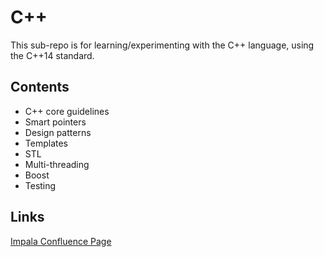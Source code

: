 # C++

This sub-repo is for learning/experimenting with the C++ language, using the C++14 standard.

## Contents

* C++ core guidelines
* Smart pointers
* Design patterns
* Templates
* STL
* Multi-threading
* Boost
* Testing

## Links

[Impala Confluence Page](https://cwiki.apache.org/confluence/display/IMPALA/Impala+Home)
